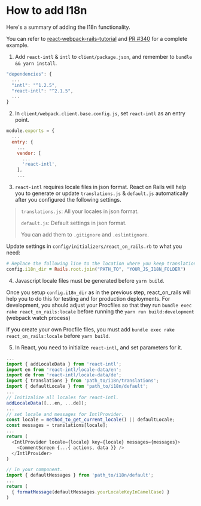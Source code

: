 # How to add I18n

Here's a summary of adding the I18n functionality.

You can refer to [react-webpack-rails-tutorial](https://github.com/shakacode/react-webpack-rails-tutorial) and [PR #340](https://github.com/shakacode/react-webpack-rails-tutorial/pull/340) for a complete example.

1. Add `react-intl` & `intl` to `client/package.json`, and remember to `bundle && yarn install`.

  ```js
  "dependencies": {
    ...
    "intl": "^1.2.5",
    "react-intl": "^2.1.5",
    ...
  }
  ```

2. In `client/webpack.client.base.config.js`, set `react-intl` as an entry point.

  ```js
  module.exports = {
    ...
    entry: {
      ...
      vendor: [
        ...
        'react-intl',
      ],
      ...
  ```

3. `react-intl` requires locale files in json format. React on Rails will help you to generate or update `translations.js` & `default.js` automatically after you configured the following settings.
  
  > `translations.js`: All your locales in json format.
  >
  > `default.js`: Default settings in json format.
  >
  > You can add them to `.gitignore` and `.eslintignore`.
  
  Update settings in `config/initializers/react_on_rails.rb` to what you need:

  ```ruby
  # Replace the following line to the location where you keep translation.js & default.js.
  config.i18n_dir = Rails.root.join("PATH_TO", "YOUR_JS_I18N_FOLDER")
  ```

4. Javascript locale files must be generated before `yarn build`. 
  
  Once you setup `config.i18n_dir` as in the previous step, react_on_rails will help you to do this for testing and for production deployments. For development, you should adjust your Procfiles so that they run `bundle exec rake react_on_rails:locale` before running the `yarn run build:development` (webpack watch process)

  If you create your own Procfile files, you must add `bundle exec rake react_on_rails:locale` before `yarn build`.

5. In React, you need to initialize `react-intl`, and set parameters for it.

  ```js
  ...
  import { addLocaleData } from 'react-intl';
  import en from 'react-intl/locale-data/en';
  import de from 'react-intl/locale-data/de';
  import { translations } from 'path_to/i18n/translations';
  import { defaultLocale } from 'path_to/i18n/default';
  ...
  // Initizalize all locales for react-intl.
  addLocaleData([...en, ...de]);
  ...
  // set locale and messages for IntlProvider.
  const locale = method_to_get_current_locale() || defaultLocale;
  const messages = translations[locale];
  ...
  return (
    <IntlProvider locale={locale} key={locale} messages={messages}>
      <CommentScreen {...{ actions, data }} />
    </IntlProvider>
  )
  ```
  ```js
  // In your component.
  import { defaultMessages } from 'path_to/i18n/default';
  ...
  return (
    { formatMessage(defaultMessages.yourLocaleKeyInCamelCase) }
  )
  ```
